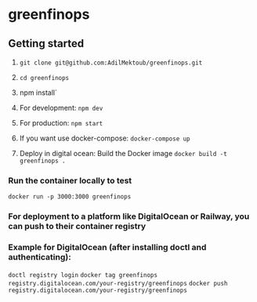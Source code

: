 # greenfinops

## Getting started
1. `git clone git@github.com:AdilMektoub/greenfinops.git`

2. `cd greenfinops`

3. npm install`

4. For development: 
`npm dev`
5. For production:
`npm start`

6. If you want use docker-compose:
`docker-compose up`

7. Deploy in digital ocean:
Build the Docker image
`docker build -t greenfinops .`

### Run the container locally to test
`docker run -p 3000:3000 greenfinops`

### For deployment to a platform like DigitalOcean or Railway, you can push to their container registry
### Example for DigitalOcean (after installing doctl and authenticating):
`doctl registry login`
`docker tag greenfinops registry.digitalocean.com/your-registry/greenfinops`
`docker push registry.digitalocean.com/your-registry/greenfinops`

